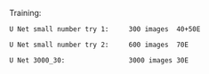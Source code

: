 Training:

    U Net small number try 1:     300 images  40+50E
  
    U Net small number try 2:     600 images  70E
  
    U Net 3000_30:                3000 images 30E
  
